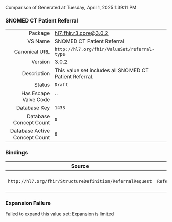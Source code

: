 Comparison of 
Generated at Tuesday, April 1, 2025 1:39:11 PM

### SNOMED CT Patient Referral

|      |     |
| ---: | --- |
| Package | hl7.fhir.r3.core@3.0.2 |
| VS Name | SNOMED CT Patient Referral |
| Canonical URL | `http://hl7.org/fhir/ValueSet/referral-type` |
| Version | 3.0.2 |
| Description | This value set includes all SNOMED CT Patient Referral. |
| Status | `Draft` |
| Has Escape Valve Code | `` |
| Database Key | `1433` |
| Database Concept Count | `0` |
| Database Active Concept Count | `0` |
### Bindings

| Source | Element | Binding | Strength | Element Short |
| ------ | ------- | ------- | -------- | ------------- |
| `http://hl7.org/fhir/StructureDefinition/ReferralRequest` | `ReferralRequest.type` | `http://hl7.org/fhir/ValueSet/referral-type` | `Example` | Referral/Transition of care request type |

### Expansion Failure

Failed to expand this value set: Expansion is limited
